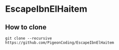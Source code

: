 # EscapeIbnElHaitem
 
## How to clone 

```
git clone --recursive https://github.com/PigeonCoding/EscapeIbnElHaitem
```